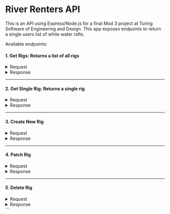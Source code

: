 # River Renters API

This is an API using Express/Node.js for a final Mod 3 project at Turing Software of Engineering and Design.
This app exposes endpoints to return a single users list of white water rafts.

Available endpoints:

#### 1. Get Rigs: Returns a list of all rigs

<details>
  <summary> Request </summary>
  
  *GET `http://localhost:3000/api/v1/rigs`*
  
  </details>
  
  <details>
    <summary> Response </summary>
  
```  
 {
  [
  {
    id: 1,
    status: "available",
    name: "NRS Expedition-136 - fully rigged",
    brand: "NRS",
    type: "Multi-day",
    cost: 195,
    rentStartDate: "",
    rentEndDate: "",
    description:
      "The 13 ft 6in NRS E-136 plays like a 13' boat and works like a 14' boat. Its aggressive rocker and wide stance make it fun but dependable in the rapids. Great for fishing, overnights and just seeking thrills.",
    photoId: "exampleImage.png",
  },
  {
    id: 2,
    status: "available",
    name: "NRS Expedition-136 - fully rigged",
    brand: "NRS",
    type: "Multi-day",
    cost: 195,
    rentStartDate: "",
    rentEndDate: "",
    description:
      "The 13 ft 6in NRS E-136 plays like a 13' boat and works like a 14' boat. Its aggressive rocker and wide stance make it fun but dependable in the rapids. Great for fishing, overnights and just seeking thrills.",
    photoId: "exampleImage.png",
  },
  ... etc
  ]
}

```
</details>

---

####  2. Get Single Rig: Returns a single rig

<details>
  <summary> Request </summary>

  *GET `http://localhost:3000/api/v1/rigs/1`*

  </details>

  <details>
    <summary> Response </summary>

```

{
id: 1,
status: "available",
name: "NRS Expedition-136 - fully rigged",
brand: "NRS",
type: "Multi-day",
cost: 195,
rentStartDate: "",
rentEndDate: "",
description:
"The 13 ft 6in NRS E-136 plays like a 13' boat and works like a 14' boat. Its aggressive rocker and wide stance make it fun but dependable in the rapids. Great for fishing, overnights and just seeking thrills.",
photoId: "exampleImage.png"
}

```
</details>

---

  #### 3. Create New Rig

<details>
  <summary> Request </summary>

  *POST `http://localhost:3000/api/v1/rigs`*

```

{
"name": "Maravia 14X24 Cataraft - fully rigged",
"brand": "Maravia",
"type": "Multi-day",
"cost": 150,
"description": "Smooth curved bow and stern profiles on this highly maneuverable cataraft cut the water more like a hard hull and gives better handling characteristics.",
"photoId": "exampleImage.png"
}

```
</details>

<details>
  <summary> Response </summary>

```

{
id: 5749006037252849,
status: "available",
name: "Maravia 14X24 Cataraft - fully rigged",
brand: "Maravia",
type: "Multi-day",
cost: 150,
rentStartDate: "",
rentEndDate: "",
description:
"Smooth curved bow and stern profiles on this highly maneuverable cataraft cut the water more like a hard hull and gives better handling characteristics.",
photoId: "exampleImage.png",
}

```
</details>

---

  #### 4. Patch Rig

<details>
  <summary> Request </summary>

  *Patch `http://localhost:3000/api/v1/rigs/5749006037252849`*

```

{
status: "rented",
rentStartDate: "06.27.2022",
rentEndDate: "07.04.2022"
}

```
</details>

<details>
  <summary> Response </summary>

```

{
id: 5749006037252849,
status: "rented",
name: "Maravia 14X24 Cataraft - fully rigged",
brand: "Maravia",
type: "Multi-day",
cost: 150,
rentStartDate: "06.27.2022",
rentEndDate: "07.04.2022",
description:
"Smooth curved bow and stern profiles on this highly maneuverable cataraft cut the water more like a hard hull and gives better handling characteristics.",
photoId: "exampleImage.png",
}

```
</details>

---

  #### 5. Delete Rig

<details>
  <summary> Request </summary>

  *Delete `http://localhost:3000/api/v1/rigs/1`*

</details>

<details>
  <summary> Response </summary>

```

{
[
{
id: 2,
status: "available",
name: "NRS Expedition-136 - fully rigged",
brand: "NRS",
type: "Multi-day",
cost: 195,
rentStartDate: "",
rentEndDate: "",
description:
"The 13 ft 6in NRS E-136 plays like a 13' boat and works like a 14' boat. Its aggressive rocker and wide stance make it fun but dependable in the rapids. Great for fishing, overnights and just seeking thrills.",
photoId: "exampleImage.png",
},
... etc
]
}

```
</details>
```
